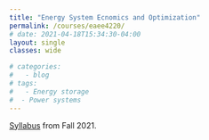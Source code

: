 ```yaml
---
title: "Energy System Ecnomics and Optimization"
permalink: /courses/eaee4220/
# date: 2021-04-18T15:34:30-04:00
layout: single
classes: wide

# categories:
#   - blog
# tags:
#   - Energy storage
#  - Power systems
---
```


[Syllabus](/assets/courses/eaee4220/EAEE4220_Syllabus.pdf) from Fall 2021.
